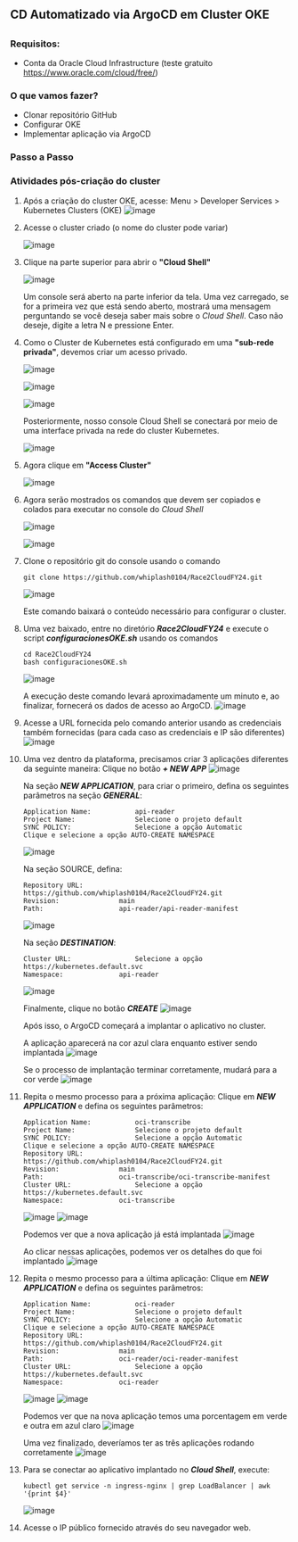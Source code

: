## CD Automatizado via ArgoCD em Cluster OKE

## ##

### Requisitos:

- Conta da Oracle Cloud Infrastructure (teste gratuito https://www.oracle.com/cloud/free/)

### O que vamos fazer?

- Clonar repositório GitHub
- Configurar OKE
- Implementar aplicação via ArgoCD

### Passo a Passo

### Atividades pós-criação do cluster

1. Após a criação do cluster OKE, acesse:
	Menu > Developer Services > Kubernetes Clusters (OKE)
	![image](https://github.com/whiplash0104/Race2CloudFY24/assets/14284928/af8781b0-f2fa-4575-97ff-a6705f171d20)

3. Acesse o cluster criado (o nome do cluster pode variar)

	![image](https://github.com/whiplash0104/Race2CloudFY24/assets/40583067/56f2949d-43c4-4999-a91e-6732affc4d22)

4. Clique na parte superior para abrir o **"Cloud Shell"**

	![image](https://github.com/whiplash0104/Race2CloudFY24/assets/40583067/c281f159-c86e-4051-b12f-618c447739ab)

	Um console será aberto na parte inferior da tela. Uma vez carregado, se for a primeira vez que está sendo aberto, mostrará uma mensagem perguntando se você deseja saber mais sobre o *Cloud Shell*. Caso não deseje, digite a letra N e pressione Enter.

5. Como o Cluster de Kubernetes está configurado em uma **"sub-rede privada"**, devemos criar um acesso privado.

	![image](https://github.com/whiplash0104/Race2CloudFY24/assets/40583067/2fa17022-c6b8-416f-b8df-3fc7679b91cc)

	![image](https://github.com/whiplash0104/Race2CloudFY24/assets/40583067/d2ca2f22-0edd-4b32-a77c-6b3caa277757)

	![image](https://github.com/whiplash0104/Race2CloudFY24/assets/40583067/91486d4a-1909-4e30-8acf-057630ea4620)

	Posteriormente, nosso console Cloud Shell se conectará por meio de uma interface privada na rede do cluster Kubernetes.

	![image](https://github.com/whiplash0104/Race2CloudFY24/assets/40583067/dc2253d4-00c1-41db-9cf0-017f215a3c94)

7. Agora clique em **"Access Cluster"**

   	![image](https://github.com/whiplash0104/Race2CloudFY24/assets/40583067/a1f39e2c-39fc-4cd0-98b4-5581f3978117)

8. Agora serão mostrados os comandos que devem ser copiados e colados para executar no console do *Cloud Shell*

	![image](https://github.com/whiplash0104/Race2CloudFY24/assets/40583067/383a892e-228a-4f0f-bbb2-315b740b5bf8)

	![image](https://github.com/whiplash0104/Race2CloudFY24/assets/40583067/05ae701e-d6cd-422c-9f9a-f21abc8aa2ba)

9. Clone o repositório git do console usando o comando
	```
	git clone https://github.com/whiplash0104/Race2CloudFY24.git
	```
	![image](https://github.com/whiplash0104/Race2CloudFY24/assets/14284928/1aac26c5-52e1-4020-b0ce-eb34368a450d)
	
	Este comando baixará o conteúdo necessário para configurar o cluster.

12. Uma vez baixado, entre no diretório ***Race2CloudFY24*** e execute o script ***configuracionesOKE.sh*** usando os comandos
	```
	cd Race2CloudFY24
	bash configuracionesOKE.sh
	```
	![image](https://github.com/whiplash0104/Race2CloudFY24/assets/14284928/d83e682c-d92e-4151-9700-9a89d89aed1a)

	A execução deste comando levará aproximadamente um minuto e, ao finalizar, fornecerá os dados de acesso ao ArgoCD.
	![image](https://github.com/whiplash0104/Race2CloudFY24/assets/14284928/8788492d-f3a7-4a2d-9567-b8db7fb51f4b)

13. Acesse a URL fornecida pelo comando anterior usando as credenciais também fornecidas (para cada caso as credenciais e IP são diferentes)
	![image](https://github.com/whiplash0104/Race2CloudFY24/assets/14284928/5fc8f180-3521-4feb-be63-9aad5adf1513)

14. Uma vez dentro da plataforma, precisamos criar 3 aplicações diferentes da seguinte maneira:
	Clique no botão ***+ NEW APP***
	![image](https://github.com/whiplash0104/Race2CloudFY24/assets/14284928/06adb6f9-1d48-4def-bc47-2e320af0d7e1)

 	Na seção ***NEW APPLICATION***, para criar o primeiro, defina os seguintes parâmetros na seção ***GENERAL***:
 	```
	Application Name:			api-reader
  	Project Name: 				Selecione o projeto default
  	SYNC POLICY:				Selecione a opção Automatic
	Clique e selecione a opção AUTO-CREATE NAMESPACE
  	```
  	![image](https://github.com/whiplash0104/Race2CloudFY24/assets/14284928/84f7596b-e74e-4c8a-9059-f5a4dd573438)

	Na seção SOURCE, defina:
	```
	Repository URL:				https://github.com/whiplash0104/Race2CloudFY24.git
 	Revision:				main
 	Path:					api-reader/api-reader-manifest
 	```
 	![image](https://github.com/whiplash0104/Race2CloudFY24/assets/14284928/29d6535c-4941-43ac-8323-4bbf784c2799)

	Na seção ***DESTINATION***:
	```
	Cluster URL:				Selecione a opção https://kubernetes.default.svc
 	Namespace:				api-reader
 	```
 	![image](https://github.com/whiplash0104/Race2CloudFY24/assets/14284928/cf41c3f9-24c4-431a-ac57-0697c73bfafb)

	Finalmente, clique no botão ***CREATE***
	![image](https://github.com/whiplash0104/Race2CloudFY24/assets/14284928/3d466c5a-9e11-4100-b67a-9f194cc337fd)

	Após isso, o ArgoCD começará a implantar o aplicativo no cluster.

	A aplicação aparecerá na cor azul clara enquanto estiver sendo implantada
	![image](https://github.com/whiplash0104/Race2CloudFY24/assets/14284928/5bf4aa77-677c-434b-9a4c-47802205042d)

	Se o processo de implantação terminar corretamente, mudará para a cor verde
	![image](https://github.com/whiplash0104/Race2CloudFY24/assets/14284928/36c2fe79-7f47-40bb-9bba-9da04c8c2c5f)

15. Repita o mesmo processo para a próxima aplicação:
	Clique em ***NEW APPLICATION*** e defina os seguintes parâmetros:
 	```
	Application Name:			oci-transcribe
  	Project Name: 				Selecione o projeto default
  	SYNC POLICY:				Selecione a opção Automatic
	Clique e selecione a opção AUTO-CREATE NAMESPACE
  	Repository URL:				https://github.com/whiplash0104/Race2CloudFY24.git
 	Revision:				main
 	Path:					oci-transcribe/oci-transcribe-manifest
  	Cluster URL:				Selecione a opção https://kubernetes.default.svc
 	Namespace:				oci-transcribe
  	```
  	![image](https://github.com/whiplash0104/Race2CloudFY24/assets/14284928/722a700b-5ccf-4587-ab75-ef0f50599335)
	![image](https://github.com/whiplash0104/Race2CloudFY24/assets/14284928/b904c0bb-6e34-4312-acb5-5e51e9fdc1de)

	Podemos ver que a nova aplicação já está implantada
	![image](https://github.com/whiplash0104/Race2CloudFY24/assets/40583067/7bb44188-3313-4133-ad18-e9f38dd056c0)

	Ao clicar nessas aplicações, podemos ver os detalhes do que foi implantado
	![image](https://github.com/whiplash0104/Race2CloudFY24/assets/40583067/3bc6200e-c1d0-42ad-87da-f8ab24e57c80)

17. Repita o mesmo processo para a última aplicação:
	Clique em ***NEW APPLICATION*** e defina os seguintes parâmetros:
 	```
	Application Name:			oci-reader
  	Project Name: 				Selecione o projeto default
  	SYNC POLICY:				Selecione a opção Automatic
	Clique e selecione a opção AUTO-CREATE NAMESPACE
  	Repository URL:				https://github.com/whiplash0104/Race2CloudFY24.git
 	Revision:				main
 	Path:					oci-reader/oci-reader-manifest
  	Cluster URL:				Selecione a opção https://kubernetes.default.svc
 	Namespace:				oci-reader
  	```
	![image](https://github.com/whiplash0104/Race2CloudFY24/assets/14284928/09740c03-d10a-4b16-9b03-36b0b1631c37)
	![image](https://github.com/whiplash0104/Race2CloudFY24/assets/14284928/e92bb58f-c2be-44a3-a825-f924fcfe7a9b)

	Podemos ver que na nova aplicação temos uma porcentagem em verde e outra em azul claro
	![image](https://github.com/whiplash0104/Race2CloudFY24/assets/40583067/da7beb6a-9751-43ba-9464-207aadcf6235)

	Uma vez finalizado, deveríamos ter as três aplicações rodando corretamente
	![image](https://github.com/whiplash0104/Race2CloudFY24/assets/14284928/4faa5440-eea7-4a2a-811a-0b87d3af0ece)

19. Para se conectar ao aplicativo implantado no ***Cloud Shell***, execute:
	```
	kubectl get service -n ingress-nginx | grep LoadBalancer | awk '{print $4}'
 	```
 	![image](https://github.com/whiplash0104/Race2CloudFY24/assets/14284928/98e7e60c-e995-433d-bc0a-b7ff34e9dcce)

20. Acesse o IP público fornecido através do seu navegador web.

